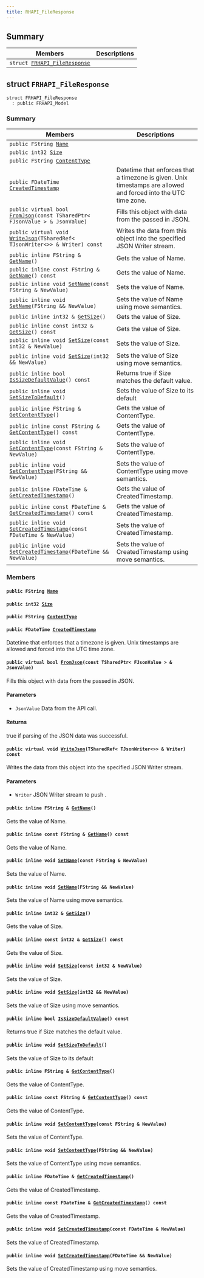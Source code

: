```yaml
---
title: RHAPI_FileResponse
---
```


## Summary

 Members                        | Descriptions                                
--------------------------------|---------------------------------------------
`struct `[`FRHAPI_FileResponse`](#structFRHAPI__FileResponse) | 

## struct `FRHAPI_FileResponse` <a id="structFRHAPI__FileResponse"></a>

```
struct FRHAPI_FileResponse
  : public FRHAPI_Model
```

### Summary

 Members                        | Descriptions                                
--------------------------------|---------------------------------------------
`public FString `[`Name`](#structFRHAPI__FileResponse_1a435d253c1dedbfea366457c8eee9aca9) | 
`public int32 `[`Size`](#structFRHAPI__FileResponse_1a5bad6f39bc7893caf0eb5e7b834bcef3) | 
`public FString `[`ContentType`](#structFRHAPI__FileResponse_1a5a3fc5a9ae9529bcec5a87b01178bd3e) | 
`public FDateTime `[`CreatedTimestamp`](#structFRHAPI__FileResponse_1ae862f97e31ca9b769a5b3b1c1e104fdd) | Datetime that enforces that a timezone is given. Unix timestamps are allowed and forced into the UTC time zone.
`public virtual bool `[`FromJson`](#structFRHAPI__FileResponse_1a0e24bb57749f3c550d17c9711324bd93)`(const TSharedPtr< FJsonValue > & JsonValue)` | Fills this object with data from the passed in JSON.
`public virtual void `[`WriteJson`](#structFRHAPI__FileResponse_1a07c01c77934aaf1d97925d0670a86fc9)`(TSharedRef< TJsonWriter<>> & Writer) const` | Writes the data from this object into the specified JSON Writer stream.
`public inline FString & `[`GetName`](#structFRHAPI__FileResponse_1aa4e55ba624a6ed72cd8462f8061bf4ba)`()` | Gets the value of Name.
`public inline const FString & `[`GetName`](#structFRHAPI__FileResponse_1a9f5b6e88c05a336654f519ab9c84973c)`() const` | Gets the value of Name.
`public inline void `[`SetName`](#structFRHAPI__FileResponse_1a9c5ee25fd63e4b1a0ba51845038c8371)`(const FString & NewValue)` | Sets the value of Name.
`public inline void `[`SetName`](#structFRHAPI__FileResponse_1a6f7330d622cbec795398d357a3bae33b)`(FString && NewValue)` | Sets the value of Name using move semantics.
`public inline int32 & `[`GetSize`](#structFRHAPI__FileResponse_1a20c9b436278aeb0efb90abc51be0d1bb)`()` | Gets the value of Size.
`public inline const int32 & `[`GetSize`](#structFRHAPI__FileResponse_1afc9f0a2d4305d823f1cef3840b4d5200)`() const` | Gets the value of Size.
`public inline void `[`SetSize`](#structFRHAPI__FileResponse_1a56bf6d6c7f130023bc5817d37faf8420)`(const int32 & NewValue)` | Sets the value of Size.
`public inline void `[`SetSize`](#structFRHAPI__FileResponse_1aeadb4a3b15058253e148fbbc3cfaf8f0)`(int32 && NewValue)` | Sets the value of Size using move semantics.
`public inline bool `[`IsSizeDefaultValue`](#structFRHAPI__FileResponse_1a53731a77c1b7fafb991b976576e34bdb)`() const` | Returns true if Size matches the default value.
`public inline void `[`SetSizeToDefault`](#structFRHAPI__FileResponse_1a197e08b0f788382c8078833a9fd7e470)`()` | Sets the value of Size to its default
`public inline FString & `[`GetContentType`](#structFRHAPI__FileResponse_1ac61921814e7ca240bbe14d10018f2f7d)`()` | Gets the value of ContentType.
`public inline const FString & `[`GetContentType`](#structFRHAPI__FileResponse_1a6e27c951c88051828e75bc9a1b0f6f9d)`() const` | Gets the value of ContentType.
`public inline void `[`SetContentType`](#structFRHAPI__FileResponse_1a964013e8c8681bb566f2666cbd9208b9)`(const FString & NewValue)` | Sets the value of ContentType.
`public inline void `[`SetContentType`](#structFRHAPI__FileResponse_1abef9d54c6f5c63f3d55a10c2dc2954dc)`(FString && NewValue)` | Sets the value of ContentType using move semantics.
`public inline FDateTime & `[`GetCreatedTimestamp`](#structFRHAPI__FileResponse_1a9c561dfa870c2190471045259e0dfd05)`()` | Gets the value of CreatedTimestamp.
`public inline const FDateTime & `[`GetCreatedTimestamp`](#structFRHAPI__FileResponse_1ab7ee2e7c22aaaaee4ae4a0d74c03a096)`() const` | Gets the value of CreatedTimestamp.
`public inline void `[`SetCreatedTimestamp`](#structFRHAPI__FileResponse_1a1731b5be88a1b4baa844af74490fac48)`(const FDateTime & NewValue)` | Sets the value of CreatedTimestamp.
`public inline void `[`SetCreatedTimestamp`](#structFRHAPI__FileResponse_1aceef407f09b876099521a93eb91fa3d4)`(FDateTime && NewValue)` | Sets the value of CreatedTimestamp using move semantics.

### Members

#### `public FString `[`Name`](#structFRHAPI__FileResponse_1a435d253c1dedbfea366457c8eee9aca9) <a id="structFRHAPI__FileResponse_1a435d253c1dedbfea366457c8eee9aca9"></a>

#### `public int32 `[`Size`](#structFRHAPI__FileResponse_1a5bad6f39bc7893caf0eb5e7b834bcef3) <a id="structFRHAPI__FileResponse_1a5bad6f39bc7893caf0eb5e7b834bcef3"></a>

#### `public FString `[`ContentType`](#structFRHAPI__FileResponse_1a5a3fc5a9ae9529bcec5a87b01178bd3e) <a id="structFRHAPI__FileResponse_1a5a3fc5a9ae9529bcec5a87b01178bd3e"></a>

#### `public FDateTime `[`CreatedTimestamp`](#structFRHAPI__FileResponse_1ae862f97e31ca9b769a5b3b1c1e104fdd) <a id="structFRHAPI__FileResponse_1ae862f97e31ca9b769a5b3b1c1e104fdd"></a>

Datetime that enforces that a timezone is given. Unix timestamps are allowed and forced into the UTC time zone.

#### `public virtual bool `[`FromJson`](#structFRHAPI__FileResponse_1a0e24bb57749f3c550d17c9711324bd93)`(const TSharedPtr< FJsonValue > & JsonValue)` <a id="structFRHAPI__FileResponse_1a0e24bb57749f3c550d17c9711324bd93"></a>

Fills this object with data from the passed in JSON.

#### Parameters
* `JsonValue` Data from the API call.

#### Returns
true if parsing of the JSON data was successful.

#### `public virtual void `[`WriteJson`](#structFRHAPI__FileResponse_1a07c01c77934aaf1d97925d0670a86fc9)`(TSharedRef< TJsonWriter<>> & Writer) const` <a id="structFRHAPI__FileResponse_1a07c01c77934aaf1d97925d0670a86fc9"></a>

Writes the data from this object into the specified JSON Writer stream.

#### Parameters
* `Writer` JSON Writer stream to push .

#### `public inline FString & `[`GetName`](#structFRHAPI__FileResponse_1aa4e55ba624a6ed72cd8462f8061bf4ba)`()` <a id="structFRHAPI__FileResponse_1aa4e55ba624a6ed72cd8462f8061bf4ba"></a>

Gets the value of Name.

#### `public inline const FString & `[`GetName`](#structFRHAPI__FileResponse_1a9f5b6e88c05a336654f519ab9c84973c)`() const` <a id="structFRHAPI__FileResponse_1a9f5b6e88c05a336654f519ab9c84973c"></a>

Gets the value of Name.

#### `public inline void `[`SetName`](#structFRHAPI__FileResponse_1a9c5ee25fd63e4b1a0ba51845038c8371)`(const FString & NewValue)` <a id="structFRHAPI__FileResponse_1a9c5ee25fd63e4b1a0ba51845038c8371"></a>

Sets the value of Name.

#### `public inline void `[`SetName`](#structFRHAPI__FileResponse_1a6f7330d622cbec795398d357a3bae33b)`(FString && NewValue)` <a id="structFRHAPI__FileResponse_1a6f7330d622cbec795398d357a3bae33b"></a>

Sets the value of Name using move semantics.

#### `public inline int32 & `[`GetSize`](#structFRHAPI__FileResponse_1a20c9b436278aeb0efb90abc51be0d1bb)`()` <a id="structFRHAPI__FileResponse_1a20c9b436278aeb0efb90abc51be0d1bb"></a>

Gets the value of Size.

#### `public inline const int32 & `[`GetSize`](#structFRHAPI__FileResponse_1afc9f0a2d4305d823f1cef3840b4d5200)`() const` <a id="structFRHAPI__FileResponse_1afc9f0a2d4305d823f1cef3840b4d5200"></a>

Gets the value of Size.

#### `public inline void `[`SetSize`](#structFRHAPI__FileResponse_1a56bf6d6c7f130023bc5817d37faf8420)`(const int32 & NewValue)` <a id="structFRHAPI__FileResponse_1a56bf6d6c7f130023bc5817d37faf8420"></a>

Sets the value of Size.

#### `public inline void `[`SetSize`](#structFRHAPI__FileResponse_1aeadb4a3b15058253e148fbbc3cfaf8f0)`(int32 && NewValue)` <a id="structFRHAPI__FileResponse_1aeadb4a3b15058253e148fbbc3cfaf8f0"></a>

Sets the value of Size using move semantics.

#### `public inline bool `[`IsSizeDefaultValue`](#structFRHAPI__FileResponse_1a53731a77c1b7fafb991b976576e34bdb)`() const` <a id="structFRHAPI__FileResponse_1a53731a77c1b7fafb991b976576e34bdb"></a>

Returns true if Size matches the default value.

#### `public inline void `[`SetSizeToDefault`](#structFRHAPI__FileResponse_1a197e08b0f788382c8078833a9fd7e470)`()` <a id="structFRHAPI__FileResponse_1a197e08b0f788382c8078833a9fd7e470"></a>

Sets the value of Size to its default

#### `public inline FString & `[`GetContentType`](#structFRHAPI__FileResponse_1ac61921814e7ca240bbe14d10018f2f7d)`()` <a id="structFRHAPI__FileResponse_1ac61921814e7ca240bbe14d10018f2f7d"></a>

Gets the value of ContentType.

#### `public inline const FString & `[`GetContentType`](#structFRHAPI__FileResponse_1a6e27c951c88051828e75bc9a1b0f6f9d)`() const` <a id="structFRHAPI__FileResponse_1a6e27c951c88051828e75bc9a1b0f6f9d"></a>

Gets the value of ContentType.

#### `public inline void `[`SetContentType`](#structFRHAPI__FileResponse_1a964013e8c8681bb566f2666cbd9208b9)`(const FString & NewValue)` <a id="structFRHAPI__FileResponse_1a964013e8c8681bb566f2666cbd9208b9"></a>

Sets the value of ContentType.

#### `public inline void `[`SetContentType`](#structFRHAPI__FileResponse_1abef9d54c6f5c63f3d55a10c2dc2954dc)`(FString && NewValue)` <a id="structFRHAPI__FileResponse_1abef9d54c6f5c63f3d55a10c2dc2954dc"></a>

Sets the value of ContentType using move semantics.

#### `public inline FDateTime & `[`GetCreatedTimestamp`](#structFRHAPI__FileResponse_1a9c561dfa870c2190471045259e0dfd05)`()` <a id="structFRHAPI__FileResponse_1a9c561dfa870c2190471045259e0dfd05"></a>

Gets the value of CreatedTimestamp.

#### `public inline const FDateTime & `[`GetCreatedTimestamp`](#structFRHAPI__FileResponse_1ab7ee2e7c22aaaaee4ae4a0d74c03a096)`() const` <a id="structFRHAPI__FileResponse_1ab7ee2e7c22aaaaee4ae4a0d74c03a096"></a>

Gets the value of CreatedTimestamp.

#### `public inline void `[`SetCreatedTimestamp`](#structFRHAPI__FileResponse_1a1731b5be88a1b4baa844af74490fac48)`(const FDateTime & NewValue)` <a id="structFRHAPI__FileResponse_1a1731b5be88a1b4baa844af74490fac48"></a>

Sets the value of CreatedTimestamp.

#### `public inline void `[`SetCreatedTimestamp`](#structFRHAPI__FileResponse_1aceef407f09b876099521a93eb91fa3d4)`(FDateTime && NewValue)` <a id="structFRHAPI__FileResponse_1aceef407f09b876099521a93eb91fa3d4"></a>

Sets the value of CreatedTimestamp using move semantics.


